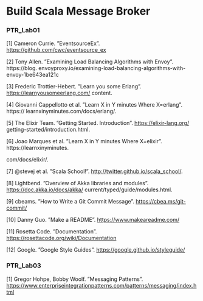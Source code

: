 # Build Scala Message Broker
### PTR_Lab01
[1] Cameron Currie. ”EventsourceEx”. https://github.com/cwc/eventsource_ex

[2] Tony Allen. ”Examining Load Balancing Algorithms with Envoy”. https://blog. envoyproxy.io/examining-load-balancing-algorithms-with-envoy-1be643ea121c

[3] Frederic Trottier-Hebert. ”Learn you some Erlang”. https://learnyousomeerlang.com/ content.

[4] Giovanni Cappellotto et al. ”Learn X in Y minutes Where X=erlang”. https:// learnxinyminutes.com/docs/erlang/.

[5] The Elixir Team. ”Getting Started. Introduction”. https://elixir-lang.org/ getting-started/introduction.html.

[6] Joao Marques et al. ”Learn X in Y minutes Where X=elixir”. https://learnxinyminutes.

com/docs/elixir/.

[7] @stevej et al. ”Scala School!”. http://twitter.github.io/scala_school/.

[8] Lightbend. ”Overview of Akka libraries and modules”. https://doc.akka.io/docs/akka/ current/typed/guide/modules.html.

[9] cbeams. ”How to Write a Git Commit Message”. https://cbea.ms/git-commit/

[10] Danny Guo. ”Make a README”. https://www.makeareadme.com/

[11] Rosetta Code. ”Documentation”. https://rosettacode.org/wiki/Documentation

[12] Google. ”Google Style Guides”. https://google.github.io/styleguide/

### PTR_Lab03

[1] Gregor Hohpe, Bobby Woolf. ”Messaging Patterns”. https://www.enterpriseintegrationpatterns.com/patterns/messaging/index.html